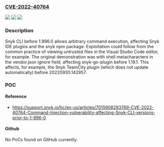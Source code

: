 ### [CVE-2022-40764](https://cve.mitre.org/cgi-bin/cvename.cgi?name=CVE-2022-40764)
![](https://img.shields.io/static/v1?label=Product&message=n%2Fa&color=blue)
![](https://img.shields.io/static/v1?label=Version&message=n%2Fa&color=blue)
![](https://img.shields.io/static/v1?label=Vulnerability&message=n%2Fa&color=brighgreen)

### Description

Snyk CLI before 1.996.0 allows arbitrary command execution, affecting Snyk IDE plugins and the snyk npm package. Exploitation could follow from the common practice of viewing untrusted files in the Visual Studio Code editor, for example. The original demonstration was with shell metacharacters in the vendor.json ignore field, affecting snyk-go-plugin before 1.19.1. This affects, for example, the Snyk TeamCity plugin (which does not update automatically) before 20220930.142957.

### POC

#### Reference
- https://support.snyk.io/hc/en-us/articles/7015908293789-CVE-2022-40764-Command-Injection-vulnerability-affecting-Snyk-CLI-versions-prior-to-1-996-0

#### Github
No PoCs found on GitHub currently.

